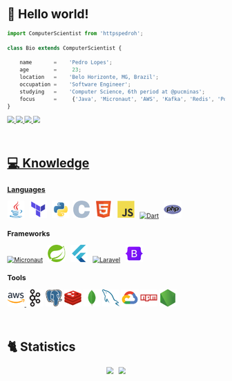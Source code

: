<h1>👋 Hello world!</h1>

```js
import ComputerScientist from 'httpspedroh';

class Bio extends ComputerScientist {

	name       = 	'Pedro Lopes';
	age        = 	 23; 
	location   = 	'Belo Horizonte, MG, Brazil';                                                                          
	occupation = 	'Software Engineer';
	studying   = 	'Computer Science, 6th period at @pucminas';
	focus      = 	 {'Java', 'Micronaut', 'AWS', 'Kafka', 'Redis', 'PostgreSQL', 'Terraform'};                                                                        
}
```

<p align="left">
<a href="https://www.linkedin.com/in/pedroh29/" target="_blank" alt="LinkedIn">
<img src="https://img.shields.io/badge/-Linkedin-1a1a1a?style=for-the-badge&amp;logo=Linkedin&amp;logoColor=79ff97&amp;link=https://www.linkedin.com/in/pedroh29" style="max-width:100%;">

<a href="https://www.instagram.com/httpspedroh" target="_blank" alt="Instagram">
<img src= "https://img.shields.io/badge/-Instagram-1a1a1a?style=for-the-badge&amp;logo=Instagram&amp;logoColor=79ff97&amp;link=https://www.instagram.com/httpspedroh" style="max-width:100%;">
	
<a href="https://open.spotify.com/user/pedroh29" target="_blank" alt="Spotify">
<img src= "https://img.shields.io/badge/-Spotify-1a1a1a?style=for-the-badge&amp;logo=Spotify&amp;logoColor=79ff97&amp;link=https://open.spotify.com/user/pedroh29" style="max-width:100%;">
</a>

<a href="https://discordapp.com/users/262390709456207872" target="_blank" alt="Discord">
<img src= "https://img.shields.io/badge/-Discord-1a1a1a?style=for-the-badge&amp;logo=Discord&amp;logoColor=79ff97&amp;link=https://discordapp.com/users/262390709456207872" style="max-width:100%;">

</p>

</br>

<h1>💻 Knowledge</h1>

<h3 align="left">Languages</h3>

<p align="left"> 
<a href="https://docs.oracle.com/en/java/" target="_blank" rel="noreferrer"><img src="https://raw.githubusercontent.com/devicons/devicon/master/icons/java/java-original.svg" alt="Java" width="40" height="40"/></a>  
<a href="https://www.terraform.io/" target="_blank" rel="noreferrer"><img src="https://raw.githubusercontent.com/devicons/devicon/refs/heads/master/icons/terraform/terraform-original.svg" alt="Terraform" width="40" height="40"/></a>  
<a href="https://www.python.org/" target="_blank" rel="noreferrer"><img src="https://github.com/devicons/devicon/raw/master/icons/python/python-original.svg" alt="Python" width="40" height="40"/></a>  
<a href="https://docs.microsoft.com/en-us/cpp/c-language" target="_blank" rel="noreferrer"><img src="https://raw.githubusercontent.com/devicons/devicon/master/icons/c/c-original.svg" alt="C" width="40" height="40"/></a>  
<a href="https://developer.mozilla.org/en-US/docs/Web/HTML" target="_blank" rel="noreferrer"><img src="https://raw.githubusercontent.com/devicons/devicon/master/icons/html5/html5-original.svg" alt="HTML5" width="40" height="40"/></a>  
<a href="https://developer.mozilla.org/en-US/docs/Web/JavaScript" target="_blank" rel="noreferrer"><img src="https://raw.githubusercontent.com/devicons/devicon/master/icons/javascript/javascript-original.svg" alt="Javascript" width="40" height="40"/></a>  
<a href="https://dart.dev" target="_blank" rel="noreferrer"> <img src="https://www.vectorlogo.zone/logos/dartlang/dartlang-icon.svg" alt="Dart" width="40" height="40"/></a>  
<a href="https://php.net" target="_blank" rel="noreferrer"> <img src="https://raw.githubusercontent.com/devicons/devicon/master/icons/php/php-original.svg" alt="PHP" width="40" height="40"/></a>  
</p>

<h3 align="left">Frameworks</h3>

<p align="left"> 
<a href="https://micronaut.io" target="_blank" rel="noreferrer"><img src="https://objectcomputing.com/files/8216/2275/4539/sally_micronaut_mascot.svg" alt="Micronaut" width="40" height="40"/></a>  
<a href="https://spring.io/" target="_blank" rel="noreferrer"><img src="https://raw.githubusercontent.com/devicons/devicon/refs/heads/master/icons/spring/spring-original.svg" alt="Spring" width="40" height="40"/></a>  
<a href="https://flutter.dev" target="_blank" rel="noreferrer"><img src="https://raw.githubusercontent.com/devicons/devicon/master/icons/flutter/flutter-original.svg" alt="Flutter" width="40" height="40"/></a>  
<a href="https://laravel.com" target="_blank" rel="noreferrer"><img src="https://cdn.worldvectorlogo.com/logos/laravel-2.svg" alt="Laravel" width="40" height="40"/></a>  
<a href="https://getbootstrap.com" target="_blank" rel="noreferrer"><img src="https://raw.githubusercontent.com/devicons/devicon/master/icons/bootstrap/bootstrap-original.svg" alt="Bootstrap" width="40" height="40"/></a>  
</p>

<h3 align="left">Tools</h3>

<p align="left"> 
<a href="https://aws.amazon.com/" target="_blank" rel="noreferrer"> <img src="https://raw.githubusercontent.com/devicons/devicon/6910f0503efdd315c8f9b858234310c06e04d9c0/icons/amazonwebservices/amazonwebservices-original-wordmark.svg" alt="AWS" width="40" height="40"/>  
<a href="https://kafka.apache.org/" target="_blank" rel="noreferrer"><img src="https://raw.githubusercontent.com/devicons/devicon/refs/heads/master/icons/apachekafka/apachekafka-original.svg" alt="Apache Kafka" width="40" height="40"/></a>  
<a href="https://redis.io/" target="_blank" rel="noreferrer"><img src="https://raw.githubusercontent.com/devicons/devicon/refs/heads/master/icons/postgresql/postgresql-original.svg" alt="PostgreSQL" width="40" height="40"/></a>  
<a href="https://www.postgresql.org/" target="_blank" rel="noreferrer"><img src="https://raw.githubusercontent.com/devicons/devicon/refs/heads/master/icons/redis/redis-original.svg" alt="Redis" width="40" height="40"/></a>  
<a href="https://www.mongodb.com/" target="_blank" rel="noreferrer"><img src="https://raw.githubusercontent.com/devicons/devicon/refs/heads/master/icons/mongodb/mongodb-original.svg" alt="MongoDB" width="40" height="40"/></a>  
<a href="https://dev.mysql.com/" target="_blank" rel="noreferrer"><img src="https://raw.githubusercontent.com/devicons/devicon/master/icons/mysql/mysql-original.svg" alt="MySQL" width="40" height="40"/></a>  
<a href="https://cloud.google.com" target="_blank" rel="noreferrer"><img src="https://raw.githubusercontent.com/devicons/devicon/master/icons/googlecloud/googlecloud-original.svg" alt="Google Cloud" width="40" height="40"/></a>  
<a href="https://npmjs.com" target="_blank" rel="noreferrer"><img src="https://raw.githubusercontent.com/devicons/devicon/master/icons/npm/npm-original-wordmark.svg" alt="NpmJS" width="40" height="40"/></a>  
<a href="https://nodejs.org/en/" target="_blank" rel="noreferrer"><img src="https://raw.githubusercontent.com/devicons/devicon/master/icons/nodejs/nodejs-original.svg" alt="NpmJS" width="40" height="40"/></a>  
</p>

</br>

<h1>🐈‍ Statistics</h1>

<p align="center">
<img height="145em" src="https://github-readme-stats.vercel.app/api/?username=httpspedroh&show_icons=true&hide_title=true&icon_color=79ff97&text_color=9f9f9f&bg_color=1a1a1a&border_color=646464&border_radius=10&include_all_commits=true&count_private=true">
 
<img height="145em" src="https://github-readme-stats.vercel.app/api/top-langs/?username=httpspedroh&show_icons=true&hide_title=true&icon_color=79ff97&text_color=9f9f9f&bg_color=1a1a1a&border_color=646464&border_radius=10&langs_count=10&layout=compact">
</center>
</p>

